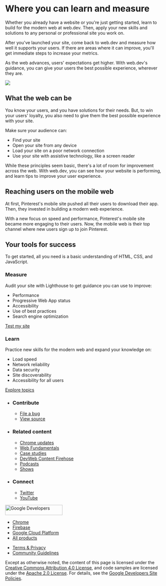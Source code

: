 





# Where you can learn and measure

Whether you already have a website or you're just getting started, learn to build for the modern web at web.dev. Then, apply your new skills and solutions to any personal or professional site you work on.

After you've launched your site, come back to web.dev and measure how well it supports your users. If there are areas where it can improve, you'll get immediate steps to increase your metrics.

As the web advances, users' expectations get higher. With web.dev's guidance, you can give your users the best possible experience, wherever they are.

<img src="/images/headers/about.svg" class="w-masthead-about__image" />

## What the web can be

You know your users, and you have solutions for their needs. But, to win your users' loyalty, you also need to give them the best possible experience with your site.

Make sure your audience can:

- Find your site
- Open your site from any device
- Load your site on a poor network connection
- Use your site with assistive technology, like a screen reader

While these principles seem basic, there's a lot of room for improvement across the web. With web.dev, you can see how your website is performing, and learn tips to improve your user experience.

## Reaching users on the mobile web

At first, Pinterest's mobile site pushed all their users to download their app. Then, they invested in building a modern web experience.

With a new focus on speed and performance, Pinterest's mobile site became more engaging to their users. Now, the mobile web is their top channel where new users sign up to join Pinterest.

## Your tools for success

To get started, all you need is a basic understanding of HTML, CSS, and JavaScript.

### Measure

Audit your site with Lighthouse to get guidance you can use to improve:

- Performance
- Progressive Web App status
- Accessibility
- Use of best practices
- Search engine optimization

<a href="/measure" class="gc-analytics-event w-button">Test my site</a>

### Learn

Practice new skills for the modern web and expand your knowledge on:

- Load speed
- Network reliability
- Data security
- Site discoverability
- Accessibility for all users

<a href="/learn" class="gc-analytics-event w-button">Explore topics</a>

- ### Contribute

  - <a href="https://github.com/GoogleChrome/web.dev/issues/new?assignees=&amp;labels=bug&amp;template=bug_report.md&amp;title=" class="w-footer__linkbox-link">File a bug</a>
  - <a href="https://github.com/googlechrome/web.dev" class="w-footer__linkbox-link">View source</a>

- ### Related content

  - <a href="https://blog.chromium.org/" class="w-footer__linkbox-link">Chrome updates</a>
  - <a href="https://developers.google.com/web/" class="w-footer__linkbox-link">Web Fundamentals</a>
  - <a href="https://developers.google.com/web/showcase/" class="w-footer__linkbox-link">Case studies</a>
  - <a href="https://devwebfeed.appspot.com/" class="w-footer__linkbox-link">DevWeb Content Firehose</a>
  - <a href="/podcasts/" class="w-footer__linkbox-link">Podcasts</a>
  - <a href="/shows/" class="w-footer__linkbox-link">Shows</a>

- ### Connect

  - <a href="https://www.twitter.com/ChromiumDev" class="w-footer__linkbox-link">Twitter</a>
  - <a href="https://www.youtube.com/user/ChromeDevelopers" class="w-footer__linkbox-link">YouTube</a>

<a href="https://developers.google.com/" class="w-footer__utility-logo-link"><img src="/images/lockup-color.png" alt="Google Developers" class="w-footer__utility-logo" width="185" height="33" /></a>

- <a href="https://developer.chrome.com/" class="w-footer__utility-link">Chrome</a>
- <a href="https://firebase.google.com/" class="w-footer__utility-link">Firebase</a>
- <a href="https://cloud.google.com/" class="w-footer__utility-link">Google Cloud Platform</a>
- <a href="https://developers.google.com/products" class="w-footer__utility-link">All products</a>

<!-- -->

- <a href="https://policies.google.com/" class="w-footer__utility-link">Terms &amp; Privacy</a>
- <a href="/community-guidelines/" class="w-footer__utility-link">Community Guidelines</a>

Except as otherwise noted, the content of this page is licensed under the [Creative Commons Attribution 4.0 License](https://creativecommons.org/licenses/by/4.0/), and code samples are licensed under the [Apache 2.0 License](https://www.apache.org/licenses/LICENSE-2.0). For details, see the [Google Developers Site Policies](https://developers.google.com/terms/site-policies).
